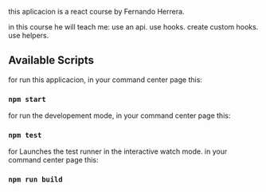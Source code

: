 this aplicacion is a react course by Fernando Herrera.

in this course he will teach me:
use an api.
use hooks.
create custom hooks.
use helpers.

## Available Scripts

for run this applicacion, in your command center page this:

### `npm start`

for run the developement mode, in your command center page this:

### `npm test`

for Launches the test runner in the interactive watch mode. in your command center page this:

### `npm run build`